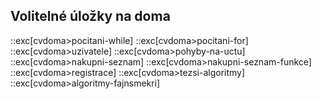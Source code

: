 ## Volitelné úložky na doma

::exc[cvdoma>pocitani-while]
::exc[cvdoma>pocitani-for]
::exc[cvdoma>uzivatele]
::exc[cvdoma>pohyby-na-uctu]
::exc[cvdoma>nakupni-seznam]
::exc[cvdoma>nakupni-seznam-funkce]
::exc[cvdoma>registrace]
::exc[cvdoma>tezsi-algoritmy]
::exc[cvdoma>algoritmy-fajnsmekri]
